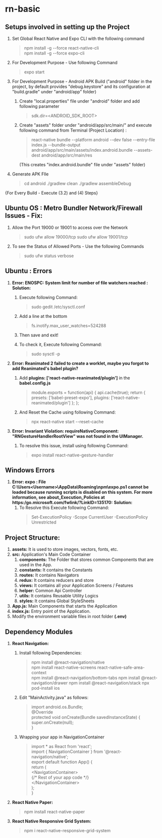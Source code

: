 # rn-basic

## Setups involved in setting up the Project
1) Set Global React Native and Expo CLI with the following command
    > npm install -g --force react-native-cli\
    > npm install -g --force expo-cli 

2) For Development Purpose - Use following Command
    > expo start

3) For Development Purpose - Android APK Build
    ("android" folder in the project, by default provides "debug.keystore" and its configuration 
    at "build.gradle" under "android/app" folder)

    1)  Create "local.properties" file under "android" folder and add following parameter
        > sdk.dir=<ANDROID_SDK_ROOT>

    2)  Create "assets" folder under "android/app/src/main/" and execute following command from
        Terminal (Project Location) :
        > react-native bundle --platform android --dev false --entry-file index.js --bundle-output android/app/src/main/assets/index.android.bundle --assets-dest android/app/src/main/res

        (This creates "index.android.bundle" file under "assets" folder)

4) Generate APK FIle
    > cd android
    > ./gradlew clean
    > ./gradlew assembleDebug

{For Every Build - Execute (3.2) and (4) Steps}

## Ubuntu OS : Metro Bundler Network/Firewall Issues - Fix:

1) Allow the Port 19000 or 19001 to access over the Network
    > sudo ufw allow 19000/tcp
    > sudo ufw allow 19001/tcp

2) To see the Status of Allowed Ports - Use the following Commands 
    > sudo ufw status verbose

## Ubuntu : Errors
1) **Error: ENOSPC: System limit for number of file watchers reached :**
**Solution:**
    1) Execute following Command:
        > sudo gedit /etc/sysctl.conf

    2) Add a line at the bottom
        > fs.inotify.max_user_watches=524288

    3) Then save and exit!

    4) To check it, Execute following Command:
        > sudo sysctl -p
        
2) **Error: Reanimated 2 failed to create a worklet, maybe you forgot to add Reanimated's babel plugin?**
    1) Add **plugins: ['react-native-reanimated/plugin']** in the **babel.config.js**
        > module.exports = function(api) {
        >   api.cache(true);
        >   return {
        >       presets: ['babel-preset-expo'],
        >       plugins: ['react-native-reanimated/plugin']
        >   };
        > };
    2) And Reset the Cache using following Command:
        > npx react-native start --reset-cache 
3) **Error: Invariant Violation: requireNativeComponent: "RNGestureHandlerRootView" was not found in the UIManager.**
    1) To resolve this issue, install using following Command:
        > expo install react-native-gesture-handler

## Windows Errors
1) **Error: expo : File C:\Users\<Username>\AppData\Roaming\npm\expo.ps1 cannot be loaded because running scripts is disabled on this system. For more information, see 
about_Execution_Policies at https:/go.microsoft.com/fwlink/?LinkID=135170:**
**Solution:**
    1) To Resolve this Execute following Command:
        > Set-ExecutionPolicy -Scope CurrentUser -ExecutionPolicy Unrestricted

## Project Structure:

1) **assets:** It is used to store images, vectors, fonts, etc.
2) **src:** Application's Main Code Container
    1) **components:** The Folder that stores common Components that are used in the App.
    2) **constants:** It contains the Constants
    3) **routes:** It contains Navigators
    4) **redux:** It contains reducers and store
    5) **views:** It contains all your Application Screens / Features
    6) **helper:** Common Api Controller
    7) **utils:** It contains Reusable Utility Logics
    8) **styles:** It contains Global StyleSheets
3) **App.js:** Main Components that starts the Application
4) **index.js:** Entry point of the Application.
5) Modify the environment variable files in root folder **(.env)**

## Dependency Modules
1) **React Navigation:** 

    1) Install following Dependencies:
        > npm install @react-navigation/native\
        > npm install react-native-screens react-native-safe-area-context\
        > npm install @react-navigation/bottom-tabs
        > npm install @react-navigation/drawer
        > npm install @react-navigation/stack
        > npx pod-install ios

    2) Edit "MainActivity.java" as follows:
        > import android.os.Bundle;\
        > @Override\
        > protected void onCreate(Bundle savedInstanceState) {\
        > super.onCreate(null);\
        > }
    3) Wrapping your app in NavigationContainer
        > import * as React from 'react';\
        > import { NavigationContainer } from '@react-navigation/native';\
        > export default function App() {\
        > return (\
        > &lt;NavigationContainer&gt;\
        > {/* Rest of your app code */}\
        > &lt;/NavigationContainer&gt;\
        > );\
        > }
2) **React Native Paper:**
    > npm install react-native-paper
3) **React Native Responsive Grid System:**
    > npm i react-native-responsive-grid-system
